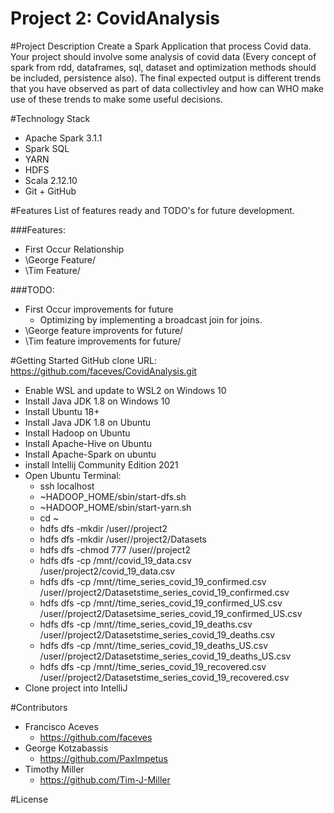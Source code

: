 # Project 2: CovidAnalysis


#Project Description
Create a Spark Application that process Covid data. Your project should involve some 
analysis of covid data (Every concept of spark from rdd, dataframes, sql, dataset and 
optimization methods should be included, persistence also). The final expected output 
is different trends that you have observed as part of data collectivley and how can WHO
make use of these trends to make some useful decisions.

#Technology Stack
- Apache Spark 3.1.1
- Spark SQL
- YARN
- HDFS
- Scala 2.12.10
- Git + GitHub


#Features
List of features ready and TODO's for future development.

###Features:
- First Occur Relationship
- \George Feature/
- \Tim Feature/

###TODO:
- First Occur improvements for future
  - Optimizing by implementing a broadcast join for joins.
- \George feature improvents for future/
- \Tim feature improvements for future/  

#Getting Started
GitHub clone URL: https://github.com/faceves/CovidAnalysis.git

- Enable WSL and update to WSL2 on Windows 10 
- Install Java JDK 1.8 on Windows 10
- Install Ubuntu 18+
- Install Java JDK 1.8 on Ubuntu
- Install Hadoop on Ubuntu
- Install Apache-Hive on Ubuntu
- Install Apache-Spark on ubuntu
- install Intellij Community Edition 2021
- Open Ubuntu Terminal:
    - ssh localhost
    - ~HADOOP_HOME/sbin/start-dfs.sh
    - ~HADOOP_HOME/sbin/start-yarn.sh
    - cd ~
    - hdfs dfs -mkdir /user/<username>/project2
    - hdfs dfs -mkdir /user/<username>/project2/Datasets  
    - hdfs dfs -chmod 777 /user/<username>/project2
    - hdfs dfs -cp /mnt/<path to files>/covid_19_data.csv /user/project2/covid_19_data.csv
    - hdfs dfs -cp /mnt/<path to files>/time_series_covid_19_confirmed.csv /user/<username>/project2/Datasetstime_series_covid_19_confirmed.csv
    - hdfs dfs -cp /mnt/<path to files>/time_series_covid_19_confirmed_US.csv /user/<username>/project2/Datasetsime_series_covid_19_confirmed_US.csv
    - hdfs dfs -cp /mnt/<path to files>/time_series_covid_19_deaths.csv /user/<username>/project2/Datasetstime_series_covid_19_deaths.csv
    - hdfs dfs -cp /mnt/<path to files>/time_series_covid_19_deaths_US.csv /user/<username>/project2/Datasetstime_series_covid_19_deaths_US.csv
    - hdfs dfs -cp /mnt/<path to files>/time_series_covid_19_recovered.csv /user/<username>/project2/Datasetstime_series_covid_19_recovered.csv 
- Clone project into IntelliJ
    
#Contributors
- Francisco Aceves
  - https://github.com/faceves
- George Kotzabassis
  - https://github.com/PaxImpetus
- Timothy Miller
  - https://github.com/Tim-J-Miller
    
#License